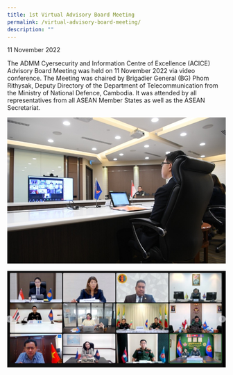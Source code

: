 ```yaml
---
title: 1st Virtual Advisory Board Meeting
permalink: /virtual-advisory-board-meeting/
description: ""
---
```

11 November 2022

The ADMM Cyersecurity and Information Centre of Excellence (ACICE) Advisory Board Meeting was held on 11 November 2022 via video conference. The Meeting was chaired by Brigadier General (BG) Phom Rithysak, Deputy Directory of the Department of Telecommunication from the Ministry of National Defence, Cambodia. It was attended by all representatives from all ASEAN Member States as well as the ASEAN Secretariat. 

![](/images/1st%20ad%20board.jpg)


![](/images/screenshot%202023-05-27%20144023.jpg)